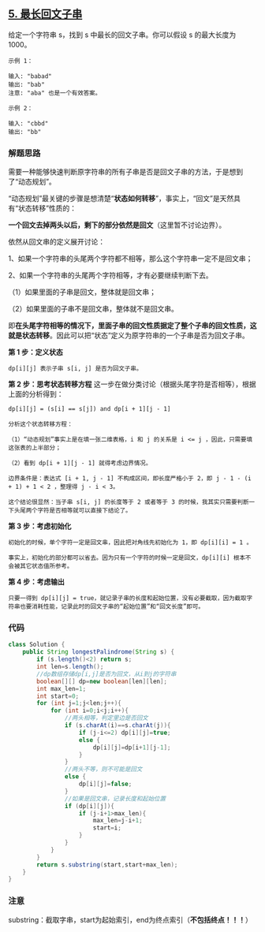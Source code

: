 ## [5. 最长回文子串](https://leetcode-cn.com/problems/longest-palindromic-substring/)

给定一个字符串 s，找到 s 中最长的回文子串。你可以假设 s 的最大长度为 1000。

```
示例 1：

输入: "babad"
输出: "bab"
注意: "aba" 也是一个有效答案。

示例 2：

输入: "cbbd"
输出: "bb"
```



### 解题思路

需要一种能够快速判断原字符串的所有子串是否是回文子串的方法，于是想到了“动态规划”。

“动态规划”最关键的步骤是想清楚“**状态如何转移**”，事实上，“回文”是天然具有“状态转移”性质的：

**一个回文去掉两头以后，剩下的部分依然是回文**（这里暂不讨论边界）。

依然从回文串的定义展开讨论：

1、如果一个字符串的头尾两个字符都不相等，那么这个字符串一定不是回文串；

2、如果一个字符串的头尾两个字符相等，才有必要继续判断下去。

（1）如果里面的子串是回文，整体就是回文串；

（2）如果里面的子串不是回文串，整体就不是回文串。

即**在头尾字符相等的情况下，里面子串的回文性质据定了整个子串的回文性质，这就是状态转移**。因此可以把“状态”定义为原字符串的一个子串是否为回文子串。



**第 1 步：定义状态**

```
dp[i][j] 表示子串 s[i, j] 是否为回文子串。
```

**第 2 步：思考状态转移方程**
这一步在做分类讨论（根据头尾字符是否相等），根据上面的分析得到：

```
dp[i][j] = (s[i] == s[j]) and dp[i + 1][j - 1]
```

```
分析这个状态转移方程：

（1）“动态规划”事实上是在填一张二维表格，i 和 j 的关系是 i <= j ，因此，只需要填这张表的上半部分；

（2）看到 dp[i + 1][j - 1] 就得考虑边界情况。

边界条件是：表达式 [i + 1, j - 1] 不构成区间，即长度严格小于 2，即 j - 1 - (i + 1) + 1 < 2 ，整理得 j - i < 3。

这个结论很显然：当子串 s[i, j] 的长度等于 2 或者等于 3 的时候，我其实只需要判断一下头尾两个字符是否相等就可以直接下结论了。
```

**第 3 步：考虑初始化**

```
初始化的时候，单个字符一定是回文串，因此把对角线先初始化为 1，即 dp[i][i] = 1 。

事实上，初始化的部分都可以省去。因为只有一个字符的时候一定是回文，dp[i][i] 根本不会被其它状态值所参考。
```

**第 4 步：考虑输出**

```
只要一得到 dp[i][j] = true，就记录子串的长度和起始位置，没有必要截取，因为截取字符串也要消耗性能，记录此时的回文子串的“起始位置”和“回文长度”即可。
```



### 代码

```java
class Solution {
    public String longestPalindrome(String s) {
        if (s.length()<2) return s;
        int len=s.length();
        //dp数组存储dp[i,j]是否为回文，从i到j的字符串
        boolean[][] dp=new boolean[len][len];
        int max_len=1;
        int start=0;
        for (int j=1;j<len;j++){
            for (int i=0;i<j;i++){
                //两头相等，判定里边是否回文
                if (s.charAt(i)==s.charAt(j)){
                    if (j-i<=2) dp[i][j]=true;
                    else {
                        dp[i][j]=dp[i+1][j-1];
                    }
                }
                //两头不等，则不可能是回文
                else {
                    dp[i][j]=false;
                }
                //如果是回文串，记录长度和起始位置
                if (dp[i][j]){
                    if (j-i+1>max_len){
                        max_len=j-i+1;
                        start=i;
                    }
                }
            }
        }
        return s.substring(start,start+max_len);
    }
}
```



### 注意

substring：截取字串，start为起始索引，end为终点索引（**不包括终点！！！**）


